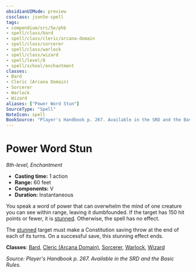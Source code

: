 ```yaml
---
obsidianUIMode: preview
cssclass: json5e-spell
tags:
- compendium/src/5e/phb
- spell/class/bard
- spell/class/cleric/arcana-domain
- spell/class/sorcerer
- spell/class/warlock
- spell/class/wizard
- spell/level/8
- spell/school/enchantment
classes:
- Bard
- Cleric (Arcana Domain)
- Sorcerer
- Warlock
- Wizard
aliases: ["Power Word Stun"]
SourceType: "Spell"
NoteIcon: spell
BookSource: "Player's Handbook p. 267. Available in the SRD and the Basic Rules."
---
```

# Power Word Stun
*8th-level, Enchantment*  

- **Casting time:** 1 action
- **Range:** 60 feet
- **Components:** V
- **Duration:** Instantaneous

You speak a word of power that can overwhelm the mind of one creature you can see within range, leaving it dumbfounded. If the target has 150 hit points or fewer, it is [stunned](/2-Mechanics/CLI/rules/conditions.md#stunned). Otherwise, the spell has no effect.

The [stunned](/2-Mechanics/CLI/rules/conditions.md#stunned) target must make a Constitution saving throw at the end of each of its turns. On a successful save, this stunning effect ends.

**Classes**: [Bard](/2-Mechanics/CLI/classes/bard.md), [Cleric (Arcana Domain)](/2-Mechanics/CLI/classes/cleric-arcana-domain-scag.md), [Sorcerer](/2-Mechanics/CLI/classes/sorcerer.md), [Warlock](/2-Mechanics/CLI/classes/warlock.md), [Wizard](/2-Mechanics/CLI/classes/wizard.md)

*Source: Player's Handbook p. 267. Available in the SRD and the Basic Rules.*